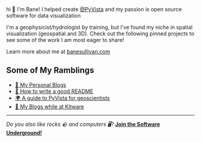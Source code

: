 hi :wave: I'm Bane! I helped create [@PyVista](https://github.com/pyvista) and my passion is open source software for data visualization

I'm a geophysicist/hydrologist by training, but I've found my niche in spatial visualization (geospatial and 3D). Check out the following pinned projects to see some of the work I am most eager to share!

Learn more about me at [banesullivan.com](https://banesullivan.com/)

## Some of My Ramblings

- [📰 My Personal Blogs](https://medium.com/@banesullivan/)
- [📄 How to write a good README](https://github.com/banesullivan/README)
- [🌍 A guide to PyVista for geoscientists](https://banesullivan.com/pyvista/index.html)
- [🏢 My Blogs while at Kitware](https://www.kitware.com/author/bane-sullivan/)

---

*Do you also like rocks 🪨 and computers 🖥️?*
[**Join the Software Underground!**](https://swu.ng/slack)
